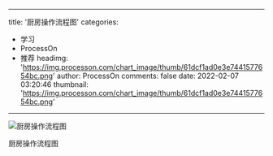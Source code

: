 
---
title: '厨房操作流程图'
categories: 
 - 学习
 - ProcessOn
 - 推荐
headimg: 'https://img.processon.com/chart_image/thumb/61dcf1ad0e3e7441577654bc.png'
author: ProcessOn
comments: false
date: 2022-02-07 03:20:46
thumbnail: 'https://img.processon.com/chart_image/thumb/61dcf1ad0e3e7441577654bc.png'
---

<div>   
<img class="thumb" alt="厨房操作流程图" src="https://img.processon.com/chart_image/thumb/61dcf1ad0e3e7441577654bc.png" referrerpolicy="no-referrer">
<p>厨房操作流程图</p>  
</div>
            
